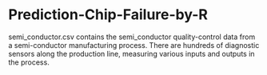 # Prediction-Chip-Failure-by-R
semi_conductor.csv contains the semi_conductor quality-control data from a semi-conductor manufacturing process. There are hundreds of diagnostic sensors along the production line, measuring various inputs and outputs in the process.
